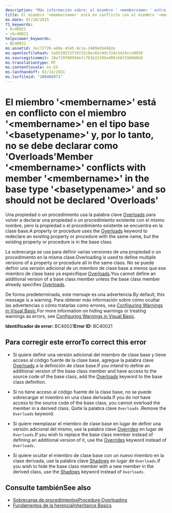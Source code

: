 ```yaml
---
description: "Más información sobre: el miembro ' <membername> ' entra en conflicto con el miembro ' <membername> ' en el tipo base ' <basetypename> ' y, por tanto, no debe declararse como ' Overloads '"
title: El miembro '<membername>' está en conflicto con el miembro '<membername>' en el tipo base '<basetypename>' y, por lo tanto, no se debe declarar como 'Overloads'
ms.date: 07/20/2015
f1_keywords:
- bc40021
- vbc40021
helpviewer_keywords:
- BC40021
ms.assetid: 2ec72726-ab0e-4545-9c1e-2409eb54482e
ms.openlocfilehash: 5ab539533f19732c0ec65c9dcf24c3424cce0930
ms.sourcegitcommit: 10e719780594efc781b15295e499c66f316068b8
ms.translationtype: MT
ms.contentlocale: es-ES
ms.lasthandoff: 02/14/2021
ms.locfileid: "100486971"
---
```

# <a name="member-membername-conflicts-with-member-membername-in-the-base-type-basetypename-and-so-should-not-be-declared-overloads"></a><span data-ttu-id="d4d9a-103">El miembro '\<membername>' está en conflicto con el miembro '\<membername>' en el tipo base '\<basetypename>' y, por lo tanto, no se debe declarar como 'Overloads'</span><span class="sxs-lookup"><span data-stu-id="d4d9a-103">Member '\<membername>' conflicts with member '\<membername>' in the base type '\<basetypename>' and so should not be declared 'Overloads'</span></span>

<span data-ttu-id="d4d9a-104">Una propiedad o un procedimiento usa la palabra clave [Overloads](../language-reference/modifiers/overloads.md) para volver a declarar una propiedad o un procedimiento existente con el mismo nombre, pero la propiedad o el procedimiento existente se encuentra en la clase base.</span><span class="sxs-lookup"><span data-stu-id="d4d9a-104">A property or procedure uses the [Overloads](../language-reference/modifiers/overloads.md) keyword to redeclare an existing property or procedure with the same name, but the existing property or procedure is in the base class.</span></span>  
  
 <span data-ttu-id="d4d9a-105">La sobrecarga se usa para definir varias versiones de una propiedad o un procedimiento en la misma clase.</span><span class="sxs-lookup"><span data-stu-id="d4d9a-105">Overloading is used to define multiple versions of a property or procedure all in the same class.</span></span> <span data-ttu-id="d4d9a-106">No se puede definir una versión adicional de un miembro de clase base a menos que ese miembro de clase base ya especifique [Overloads](../language-reference/modifiers/overloads.md).</span><span class="sxs-lookup"><span data-stu-id="d4d9a-106">You cannot define an additional version of a base class member unless the base class member already specifies [Overloads](../language-reference/modifiers/overloads.md).</span></span>  
  
 <span data-ttu-id="d4d9a-107">De forma predeterminada, este mensaje es una advertencia.</span><span class="sxs-lookup"><span data-stu-id="d4d9a-107">By default, this message is a warning.</span></span> <span data-ttu-id="d4d9a-108">Para obtener más información sobre cómo ocultar las advertencias o cómo tratarlas como errores, vea [Configuring Warnings in Visual Basic](/visualstudio/ide/configuring-warnings-in-visual-basic).</span><span class="sxs-lookup"><span data-stu-id="d4d9a-108">For more information on hiding warnings or treating warnings as errors, see [Configuring Warnings in Visual Basic](/visualstudio/ide/configuring-warnings-in-visual-basic).</span></span>  
  
 <span data-ttu-id="d4d9a-109">**Identificador de error:** BC40021</span><span class="sxs-lookup"><span data-stu-id="d4d9a-109">**Error ID:** BC40021</span></span>  
  
## <a name="to-correct-this-error"></a><span data-ttu-id="d4d9a-110">Para corregir este error</span><span class="sxs-lookup"><span data-stu-id="d4d9a-110">To correct this error</span></span>  
  
- <span data-ttu-id="d4d9a-111">Si quiere definir una versión adicional del miembro de clase base y tiene acceso al código fuente de la clase base, agregue la palabra clave [Overloads](../language-reference/modifiers/overloads.md) a la definición de clase base.</span><span class="sxs-lookup"><span data-stu-id="d4d9a-111">If you intend to define an additional version of the base class member and have access to the source code of the base class, add the [Overloads](../language-reference/modifiers/overloads.md) keyword to the base class definition.</span></span>  
  
- <span data-ttu-id="d4d9a-112">Si no tiene acceso al código fuente de la clase base, no se puede sobrecargar el miembro en una clase derivada.</span><span class="sxs-lookup"><span data-stu-id="d4d9a-112">If you do not have access to the source code of the base class, you cannot overload the member in a derived class.</span></span> <span data-ttu-id="d4d9a-113">Quite la palabra clave `Overloads` .</span><span class="sxs-lookup"><span data-stu-id="d4d9a-113">Remove the `Overloads` keyword.</span></span>  
  
- <span data-ttu-id="d4d9a-114">Si quiere reemplazar el miembro de clase base en lugar de definir una versión adicional del mismo, use la palabra clave [Overrides](../language-reference/modifiers/overrides.md) en lugar de `Overloads`.</span><span class="sxs-lookup"><span data-stu-id="d4d9a-114">If you wish to replace the base class member instead of defining an additional version of it, use the [Overrides](../language-reference/modifiers/overrides.md) keyword instead of `Overloads`.</span></span>  
  
- <span data-ttu-id="d4d9a-115">Si quiere ocultar el miembro de clase base con un nuevo miembro en la clase derivada, use la palabra clave [Shadows](../language-reference/modifiers/shadows.md) en lugar de `Overloads`.</span><span class="sxs-lookup"><span data-stu-id="d4d9a-115">If you wish to hide the base class member with a new member in the derived class, use the [Shadows](../language-reference/modifiers/shadows.md) keyword instead of `Overloads`.</span></span>  
  
## <a name="see-also"></a><span data-ttu-id="d4d9a-116">Consulte también</span><span class="sxs-lookup"><span data-stu-id="d4d9a-116">See also</span></span>

- [<span data-ttu-id="d4d9a-117">Sobrecarga de procedimientos</span><span class="sxs-lookup"><span data-stu-id="d4d9a-117">Procedure Overloading</span></span>](../programming-guide/language-features/procedures/procedure-overloading.md)
- [<span data-ttu-id="d4d9a-118">Fundamentos de la herencia</span><span class="sxs-lookup"><span data-stu-id="d4d9a-118">Inheritance Basics</span></span>](../programming-guide/language-features/objects-and-classes/inheritance-basics.md)
